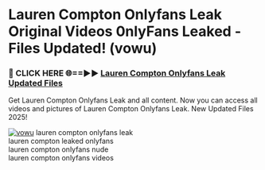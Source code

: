 # Lauren Compton Onlyfans Leak Original Videos 0nlyFans Leaked - Files Updated! (vowu)

<h3>🔴 CLICK HERE 🌐==►► <a href="https://tinyurl.com/x26r9saj" rel="nofollow">Lauren Compton Onlyfans Leak Updated Files</a></h3>

Get Lauren Compton Onlyfans Leak and all content. Now you can access all videos and pictures of Lauren Compton Onlyfans Leak. New Updated Files 2025!

[![vowu](https://i.imgur.com/LkgZPqh.gif)](https://tinyurl.com/x26r9saj)
lauren compton onlyfans leak<br>
lauren compton leaked onlyfans<br>
lauren compton onlyfans nude<br>
lauren compton onlyfans videos